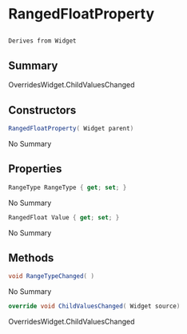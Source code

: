 # RangedFloatProperty

## 
```c#
Derives from Widget
```

## Summary

OverridesWidget.ChildValuesChanged
## Constructors

```c#
RangedFloatProperty( Widget parent) 
```
No Summary
## Properties

```c#
RangeType RangeType { get; set; } 
```
No Summary
```c#
RangedFloat Value { get; set; } 
```
No Summary
## Methods

```c#
void RangeTypeChanged( ) 
```
No Summary
```c#
override void ChildValuesChanged( Widget source) 
```
OverridesWidget.ChildValuesChanged
